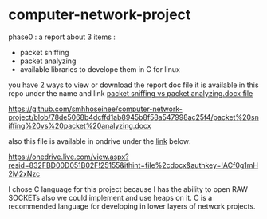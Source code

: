 # computer-network-project

phase0 : 
a report about 3 items :
- packet sniffing
- packet analyzing
- available libraries to develope them in C for linux

you have  2  ways to view or download the report doc file it is available in this repo under the name and link  [packet sniffing vs packet analyzing.docx file](https://github.com/smhhoseinee/computer-network-project/blob/78de5068b4dcffd1ab8945b8f58a547998ac25f4/packet%20sniffing%20vs%20packet%20analyzing.docx) 

https://github.com/smhhoseinee/computer-network-project/blob/78de5068b4dcffd1ab8945b8f58a547998ac25f4/packet%20sniffing%20vs%20packet%20analyzing.docx

also this file is available in ondrive under the  [link](https://onedrive.live.com/view.aspx?resid=832FBD00D051B02F!25155&ithint=file%2cdocx&authkey=!ACf0g1mH2M2xNzc) below: 

https://onedrive.live.com/view.aspx?resid=832FBD00D051B02F!25155&ithint=file%2cdocx&authkey=!ACf0g1mH2M2xNzc



I chose C language for this project because I has the ability to open RAW SOCKETs also we could implement and use heaps on it.
C is a recommended language for developing in lower layers of network projects.
